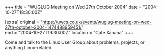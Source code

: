 +++
title = "WUGLUG Meeting on Wed 27th October 2004"
date = "2004-10-27T18:30:00Z"

[extra]
original = "https://uwcs.co.uk/events/wuglug-meeting-on-wed-27th-october-2004-1474488959451/"    
end = "2004-10-27T19:30:00Z"
location = "Cafe Xanana"
+++

Come and talk to the Linux User Group about problems, projects, or anything Linux-related

